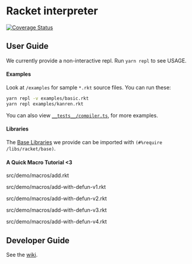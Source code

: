# Racket interpreter

[![Coverage Status](https://coveralls.io/repos/github/nus-cs4215/x-slang-t3-tt-nk-cjw/badge.svg?branch=master)](https://coveralls.io/github/nus-cs4215/x-slang-t3-tt-nk-cjw?branch=master)

## User Guide

We currently provide a non-interactive repl. Run `yarn repl` to see USAGE.

#### Examples

Look at `/examples` for sample `*.rkt` source files. You can run these:

``` sh
yarn repl -v examples/basic.rkt
yarn repl examples/kanren.rkt
```

You can also view [`__tests__/compiler.ts`](https://github.com/nus-cs4215/x-slang-t3-tt-nk-cjw/blob/master/src/compiler/__tests__/compiler.ts), for more examples.

#### Libraries

The [Base Libraries](https://github.com/nus-cs4215/x-slang-t3-tt-nk-cjw/tree/master/src/modules/rkt) we provide can be imported with `(#%require /libs/racket/base)`.

#### A Quick Macro Tutorial <3

src/demo/macros/add.rkt

src/demo/macros/add-with-defun-v1.rkt

src/demo/macros/add-with-defun-v2.rkt

src/demo/macros/add-with-defun-v3.rkt

src/demo/macros/add-with-defun-v4.rkt

## Developer Guide

See the [wiki](https://github.com/nus-cs4215/x-slang-t3-tt-nk-cjw/wiki).
